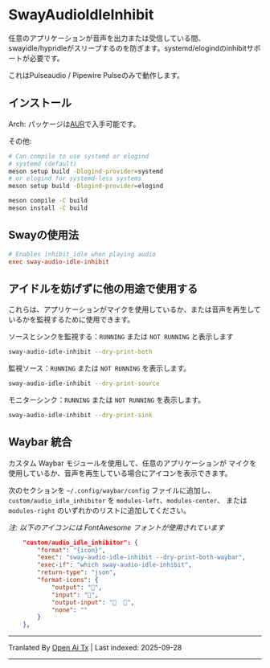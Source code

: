 # SwayAudioIdleInhibit

任意のアプリケーションが音声を出力または受信している間、swayidle/hypridleがスリープするのを防ぎます。systemd/elogindのinhibitサポートが必要です。

これはPulseaudio / Pipewire Pulseのみで動作します。

## インストール

Arch:
パッケージは[AUR](https://aur.archlinux.org/packages/sway-audio-idle-inhibit-git/)で入手可能です。

その他:


```zsh
# Can compile to use systemd or elogind
# systemd (default)
meson setup build -Dlogind-provider=systemd
# or elogind for systemd-less systems
meson setup build -Dlogind-provider=elogind

meson compile -C build
meson install -C build
```

## Swayの使用法

```ini
# Enables inhibit_idle when playing audio
exec sway-audio-idle-inhibit
```

## アイドルを妨げずに他の用途で使用する

これらは、アプリケーションがマイクを使用しているか、または音声を再生しているかを監視するために使用できます。

ソースとシンクを監視する：`RUNNING` または `NOT RUNNING` と表示します


```zsh
sway-audio-idle-inhibit --dry-print-both
```

監視ソース：`RUNNING` または `NOT RUNNING` を表示します。

```zsh
sway-audio-idle-inhibit --dry-print-source
```

モニターシンク：`RUNNING` または `NOT RUNNING` を表示します。

```zsh
sway-audio-idle-inhibit --dry-print-sink
```

## Waybar 統合

カスタム Waybar モジュールを使用して、任意のアプリケーションが
マイクを使用しているか、音声を再生している場合にアイコンを表示できます。

次のセクションを `~/.config/waybar/config` ファイルに追加し、
`custom/audio_idle_inhibitor` を `modules-left`、`modules-center`、
または `modules-right` のいずれかのリストに追加してください。

*注: 以下のアイコンには FontAwesome フォントが使用されています*

```json
	"custom/audio_idle_inhibitor": {
		"format": "{icon}",
		"exec": "sway-audio-idle-inhibit --dry-print-both-waybar",
		"exec-if": "which sway-audio-idle-inhibit",
		"return-type": "json",
		"format-icons": {
			"output": "",
			"input": "",
			"output-input": "  ",
			"none": ""
		}
	},
```


---

Tranlated By [Open Ai Tx](https://github.com/OpenAiTx/OpenAiTx) | Last indexed: 2025-09-28

---